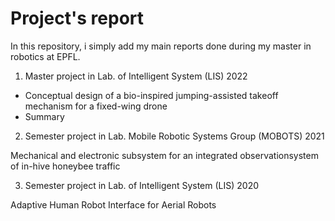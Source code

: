 # Project's report
 
In this repository, i simply add my main reports done during my master in robotics at EPFL.


1) Master project in Lab. of Intelligent System (LIS) 2022

- Conceptual design of a bio-inspired jumping-assisted takeoff mechanism for a fixed-wing drone
- Summary


2) Semester project in  Lab. Mobile Robotic Systems Group (MOBOTS) 2021

Mechanical and electronic subsystem for an integrated observationsystem of in-hive honeybee traffic


3) Semester project in Lab. of Intelligent System (LIS) 2020

Adaptive Human Robot Interface for Aerial Robots
